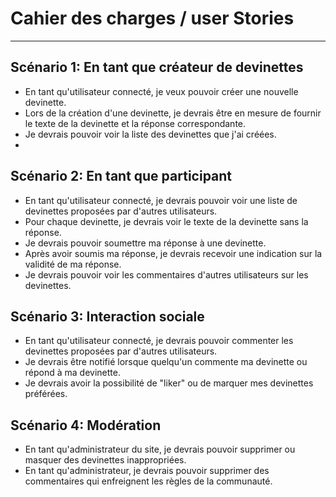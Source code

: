 # Cahier des charges / user Stories

---
## Scénario 1: En tant que créateur de devinettes
- En tant qu'utilisateur connecté, je veux pouvoir créer une nouvelle devinette.
- Lors de la création d'une devinette, je devrais être en mesure de fournir le texte de la devinette et la réponse correspondante.
- Je devrais pouvoir voir la liste des devinettes que j'ai créées.
- 
## Scénario 2: En tant que participant
- En tant qu'utilisateur connecté, je devrais pouvoir voir une liste de devinettes proposées par d'autres utilisateurs.
- Pour chaque devinette, je devrais voir le texte de la devinette sans la réponse.
- Je devrais pouvoir soumettre ma réponse à une devinette.
- Après avoir soumis ma réponse, je devrais recevoir une indication sur la validité de ma réponse.
- Je devrais pouvoir voir les commentaires d'autres utilisateurs sur les devinettes.

## Scénario 3: Interaction sociale
- En tant qu'utilisateur connecté, je devrais pouvoir commenter les devinettes proposées par d'autres utilisateurs.
- Je devrais être notifié lorsque quelqu'un commente ma devinette ou répond à ma devinette.
- Je devrais avoir la possibilité de "liker" ou de marquer mes devinettes préférées.

## Scénario 4: Modération
- En tant qu'administrateur du site, je devrais pouvoir supprimer ou masquer des devinettes inappropriées.
- En tant qu'administrateur, je devrais pouvoir supprimer des commentaires qui enfreignent les règles de la communauté.
